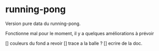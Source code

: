 # running-pong
Version pure data du running-pong. 

Fonctionne mal pour le moment, il y a quelques améliorations à prévoir

[] couleurs du fond a revoir
[] trace a la balle ?
[] ecrire de la doc.
